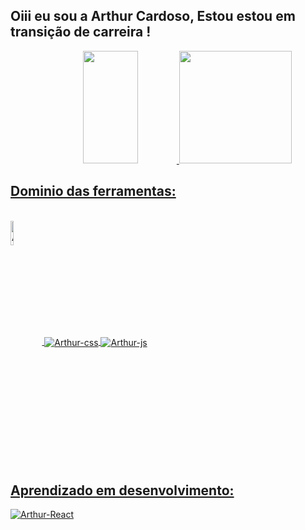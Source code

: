 ## Oiii eu sou a Arthur Cardoso, Estou estou em transição de carreira !

<div align="center">
  <a href="https://github.com/ArthurAzevedoCardoso">
  <img height="180em" width="42%" src="https://github-readme-stats.vercel.app/api?username=ArthurAzevedoCardoso&show_icons=true&theme=dracula&include_all_commits=true&count_private=true"/>
  <img height="180em" width= width="50%" src="https://github-readme-stats.vercel.app/api/top-langs/?username=ArthurAzevedoCardoso&layout=compact&langs_count=7&theme=dracula"/>
</div>

  ## <h2>Dominio das ferramentas: </h2>  
 <div style="display: inline_block"><br>
   <img align="center" alt="Arthur-html" height=10% src="https://img.shields.io/badge/HTML5-E34F26?logo=html5&logoColor=fff&style=for-the-badge" >
   <img align="center" alt="Arthur-css" src="https://img.shields.io/badge/CSS3-1572B6?logo=css3&logoColor=fff&style=for-the-badge" >
   <img align="center" alt="Arthur-js" src="https://img.shields.io/badge/JavaScript-F7DF1E?logo=javascript&logoColor=000&style=for-the-badge)"
 </div>
 
  ## <h2>Aprendizado em desenvolvimento: </h2>  
   <img align="center" alt="Arthur-React" src="https://img.shields.io/badge/React-61DAFB?logo=react&logoColor=000&style=for-the-badge" >
   
   
